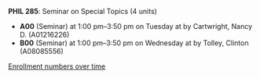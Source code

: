 **PHIL 285**: Seminar on Special Topics (4 units)

- **A00** (Seminar) at 1:00 pm–3:50 pm on Tuesday at   by Cartwright, Nancy D. (A01216226)
- **B00** (Seminar) at 1:00 pm–3:50 pm on Wednesday at   by Tolley, Clinton (A08085556)

[Enrollment numbers over time](./PHIL285.tsv)
